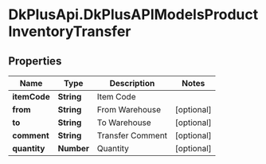 # DkPlusApi.DkPlusAPIModelsProductInventoryTransfer

## Properties
Name | Type | Description | Notes
------------ | ------------- | ------------- | -------------
**itemCode** | **String** | Item Code | 
**from** | **String** | From Warehouse | [optional] 
**to** | **String** | To Warehouse | [optional] 
**comment** | **String** | Transfer Comment | [optional] 
**quantity** | **Number** | Quantity | [optional] 


